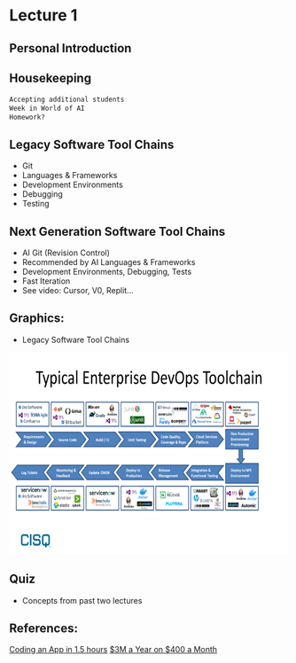# Lecture 1

## Personal Introduction

## Housekeeping
    Accepting additional students
    Week in World of AI
    Homework?

## Legacy Software Tool Chains
- Git
- Languages & Frameworks
- Development Environments
- Debugging
- Testing

## Next Generation Software Tool Chains
- AI Git (Revision Control)
- Recommended by AI Languages & Frameworks
- Development Environments, Debugging, Tests
- Fast Iteration
- See video: Cursor, V0, Replit...

## Graphics:
- Legacy Software Tool Chains
<div align="center">
  <img src="./Enterprise_SW_toolchain.png" width="600" height="365" />
</div>

## Quiz
- Concepts from past two lectures 

## References:
[Coding an App in 1.5 hours](https://youtu.be/kDcM_xwmP3Q)
[$3M a Year on $400 a Month](https://youtu.be/fvz2CxyGcyQ?si=pVjXAMrLfHXLVCoz)
